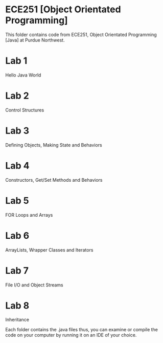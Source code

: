 # ECE251 [Object Orientated Programming]
 This folder contains code from ECE251, Object Orientated Programming [Java] at Purdue Northwest.

# Lab 1
Hello Java World

# Lab 2
Control Structures

# Lab 3
Defining Objects, Making State and Behaviors

# Lab 4
Constructors, Get/Set Methods and Behaviors

# Lab 5
FOR Loops and Arrays
 
# Lab 6
ArrayLists, Wrapper Classes and Iterators
  
# Lab 7  
File I/O and Object Streams

# Lab 8
Inheritance

Each folder contains the .java files thus, you can examine or compile the code on your computer by running it on an IDE of your choice.

